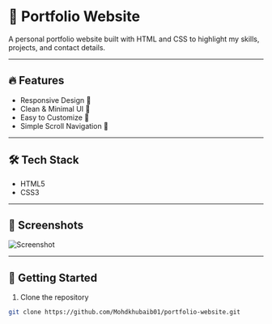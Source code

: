 # 💼 Portfolio Website

A personal portfolio website built with HTML and CSS to highlight my skills, projects, and contact details.

---

## 🔥 Features

- Responsive Design 📱  
- Clean & Minimal UI 🎨  
- Easy to Customize 🔧  
- Simple Scroll Navigation 🚀

---

## 🛠️ Tech Stack

- HTML5
- CSS3

---

## 📸 Screenshots

![Screenshot](https://imgur.com/a/4GN5oYj)

---

## 🚀 Getting Started

1. Clone the repository  
```bash
git clone https://github.com/Mohdkhubaib01/portfolio-website.git
